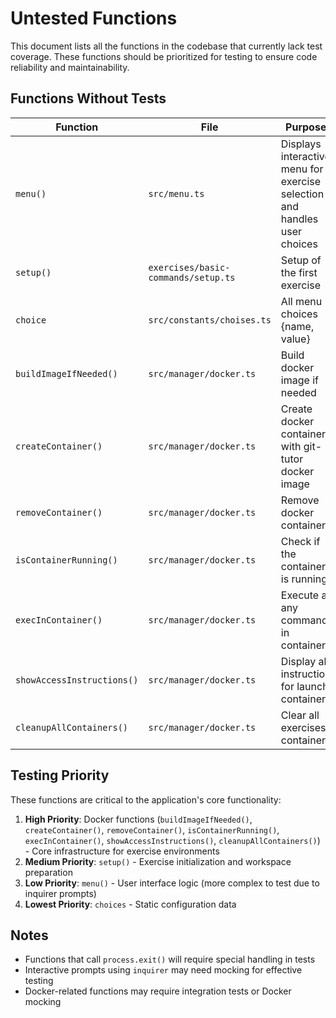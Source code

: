 # Untested Functions

This document lists all the functions in the codebase that currently lack test coverage. These functions should be prioritized for testing to ensure code reliability and maintainability.

## Functions Without Tests

| Function                   | File                                | Purpose                                                                   |
| -------------------------- | ----------------------------------- | ------------------------------------------------------------------------- |
| `menu()`                   | `src/menu.ts`                       | Displays interactive menu for exercise selection and handles user choices |
| `setup()`                  | `exercises/basic-commands/setup.ts` | Setup of the first exercise                                               |
| `choice`                   | `src/constants/choises.ts`          | All menu choices {name, value}                                            |
| `buildImageIfNeeded()`     | `src/manager/docker.ts`             | Build docker image if needed                                              |
| `createContainer()`        | `src/manager/docker.ts`             | Create docker container with git-tutor docker image                       |
| `removeContainer()`        | `src/manager/docker.ts`             | Remove docker container                                                   |
| `isContainerRunning()`     | `src/manager/docker.ts`             | Check if the container is running                                         |
| `execInContainer()`        | `src/manager/docker.ts`             | Execute a any command in container                                        |
| `showAccessInstructions()` | `src/manager/docker.ts`             | Display all instruction for launch container                              |
| `cleanupAllContainers()`   | `src/manager/docker.ts`             | Clear all exercises container                                             |

## Testing Priority

These functions are critical to the application's core functionality:

1. **High Priority**: Docker functions (`buildImageIfNeeded()`, `createContainer()`, `removeContainer()`, `isContainerRunning()`, `execInContainer()`, `showAccessInstructions()`, `cleanupAllContainers()`) - Core infrastructure for exercise environments
2. **Medium Priority**: `setup()` - Exercise initialization and workspace preparation
3. **Low Priority**: `menu()` - User interface logic (more complex to test due to inquirer prompts)
4. **Lowest Priority**: `choices` - Static configuration data

## Notes

- Functions that call `process.exit()` will require special handling in tests
- Interactive prompts using `inquirer` may need mocking for effective testing
- Docker-related functions may require integration tests or Docker mocking
